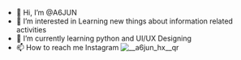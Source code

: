 - 👋 Hi, I’m @A6JUN
- 👀 I’m interested in Learning new things about information related activities
- 🌱 I’m currently learning python and UI/UX Designing
- 📫 How to reach me Instagram ![__a6jun_hx__qr](https://user-images.githubusercontent.com/105979829/169655446-ad3569e4-eabf-4064-8ff8-79702029d542.png)


<!---
A6JUN/A6JUN is a ✨ special ✨ repository because its `KNOWME.md` (this file) appears on your GitHub profile.
You can click the Preview link to take a look at your changes.
--->
